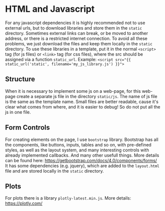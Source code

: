 # HTML and Javascript
For any javascript dependencies it is highly recommended not to use external urls, but to download libraries and store them in the `static` directory. Sometimes external links can break, or be moved to another address, or there is a restricted internet connection. To avoid all these problems, we just download the files and keep them locally in the `static` directory.
To use these libraries in a template, put it in the normal `<script>` tag (for js files) or `<link>` tag (for css files), where the src should be assigned via a function `static_url`. Example:
`<script src="{{ static_url('static', filename='my_js_library.js') }}">`

## Structure
When it is necessary to implement some js on a web-page, for this web-page create a separate js file in the directory `static/js`. The name of js file is the same as the template name. Small files are better readable, cause it's clear what comes from where, and it is easier to debug! So do not put all the js in one file.

## Form Controls
For creating elements on the page, I use `bootstrap` library. Bootstrap has all the components, like buttons, inputs, tables and so on, with pre-defined styles, as well as the layout system, and many interesting controls with already implemented callbacks. And many other usefull things. More details can be found here: https://getbootstrap.com/docs/4.0/components/forms/
It has some dependencies (e.g. jquery), which are added to the `layout.html` file and are stored locally in the `static` directory.

## Plots
For plots there is a library `plotly-latest.min.js`.  More details: https://plotly.com/
